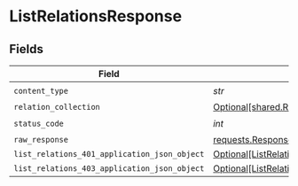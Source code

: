 # ListRelationsResponse


## Fields

| Field                                                                                                   | Type                                                                                                    | Required                                                                                                | Description                                                                                             |
| ------------------------------------------------------------------------------------------------------- | ------------------------------------------------------------------------------------------------------- | ------------------------------------------------------------------------------------------------------- | ------------------------------------------------------------------------------------------------------- |
| `content_type`                                                                                          | *str*                                                                                                   | :heavy_check_mark:                                                                                      | N/A                                                                                                     |
| `relation_collection`                                                                                   | [Optional[shared.RelationCollection]](../../models/shared/relationcollection.md)                        | :heavy_minus_sign:                                                                                      | OK                                                                                                      |
| `status_code`                                                                                           | *int*                                                                                                   | :heavy_check_mark:                                                                                      | N/A                                                                                                     |
| `raw_response`                                                                                          | [requests.Response](https://requests.readthedocs.io/en/latest/api/#requests.Response)                   | :heavy_minus_sign:                                                                                      | N/A                                                                                                     |
| `list_relations_401_application_json_object`                                                            | [Optional[ListRelations401ApplicationJSON]](../../models/operations/listrelations401applicationjson.md) | :heavy_minus_sign:                                                                                      | Unauthenticated                                                                                         |
| `list_relations_403_application_json_object`                                                            | [Optional[ListRelations403ApplicationJSON]](../../models/operations/listrelations403applicationjson.md) | :heavy_minus_sign:                                                                                      | Forbidden                                                                                               |
